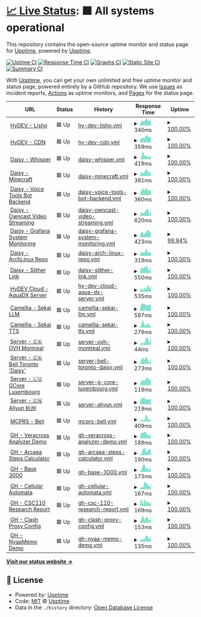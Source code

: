# [📈 Live Status](https://uptime.hydev.org): <!--live status--> **🟩 All systems operational**

This repository contains the open-source uptime monitor and status page for [Upptime](https://upptime.js.org), powered by [Upptime](https://github.com/upptime/upptime).

[![Uptime CI](https://github.com/hykilpikonna/Uptime/workflows/Uptime%20CI/badge.svg)](https://github.com/hykilpikonna/Uptime/actions?query=workflow%3A%22Uptime+CI%22)
[![Response Time CI](https://github.com/hykilpikonna/Uptime/workflows/Response%20Time%20CI/badge.svg)](https://github.com/hykilpikonna/Uptime/actions?query=workflow%3A%22Response+Time+CI%22)
[![Graphs CI](https://github.com/hykilpikonna/Uptime/workflows/Graphs%20CI/badge.svg)](https://github.com/hykilpikonna/Uptime/actions?query=workflow%3A%22Graphs+CI%22)
[![Static Site CI](https://github.com/hykilpikonna/Uptime/workflows/Static%20Site%20CI/badge.svg)](https://github.com/hykilpikonna/Uptime/actions?query=workflow%3A%22Static+Site+CI%22)
[![Summary CI](https://github.com/hykilpikonna/Uptime/workflows/Summary%20CI/badge.svg)](https://github.com/hykilpikonna/Uptime/actions?query=workflow%3A%22Summary+CI%22)

With [Upptime](https://upptime.js.org), you can get your own unlimited and free uptime monitor and status page, powered entirely by a GitHub repository. We use [Issues](https://github.com/upptime/upptime/issues) as incident reports, [Actions](https://github.com/hykilpikonna/Uptime/actions) as uptime monitors, and [Pages](https://uptime.hydev.org) for the status page.

<!--start: status pages-->
<!-- This summary is generated by Upptime (https://github.com/upptime/upptime) -->
<!-- Do not edit this manually, your changes will be overwritten -->
<!-- prettier-ignore -->
| URL | Status | History | Response Time | Uptime |
| --- | ------ | ------- | ------------- | ------ |
| <img alt="" src="https://icons.duckduckgo.com/ip3/sh.hydev.org.ico" height="13"> [HyDEV - Lisho](https://sh.hydev.org) | 🟩 Up | [hy-dev-lisho.yml](https://github.com/hykilpikonna/Uptime/commits/HEAD/history/hy-dev-lisho.yml) | <details><summary><img alt="Response time graph" src="./graphs/hy-dev-lisho/response-time-week.png" height="20"> 340ms</summary><br><a href="https://uptime.hydev.org/history/hy-dev-lisho"><img alt="Response time 296" src="https://img.shields.io/endpoint?url=https%3A%2F%2Fraw.githubusercontent.com%2Fhykilpikonna%2FUptime%2FHEAD%2Fapi%2Fhy-dev-lisho%2Fresponse-time.json"></a><br><a href="https://uptime.hydev.org/history/hy-dev-lisho"><img alt="24-hour response time 429" src="https://img.shields.io/endpoint?url=https%3A%2F%2Fraw.githubusercontent.com%2Fhykilpikonna%2FUptime%2FHEAD%2Fapi%2Fhy-dev-lisho%2Fresponse-time-day.json"></a><br><a href="https://uptime.hydev.org/history/hy-dev-lisho"><img alt="7-day response time 340" src="https://img.shields.io/endpoint?url=https%3A%2F%2Fraw.githubusercontent.com%2Fhykilpikonna%2FUptime%2FHEAD%2Fapi%2Fhy-dev-lisho%2Fresponse-time-week.json"></a><br><a href="https://uptime.hydev.org/history/hy-dev-lisho"><img alt="30-day response time 325" src="https://img.shields.io/endpoint?url=https%3A%2F%2Fraw.githubusercontent.com%2Fhykilpikonna%2FUptime%2FHEAD%2Fapi%2Fhy-dev-lisho%2Fresponse-time-month.json"></a><br><a href="https://uptime.hydev.org/history/hy-dev-lisho"><img alt="1-year response time 307" src="https://img.shields.io/endpoint?url=https%3A%2F%2Fraw.githubusercontent.com%2Fhykilpikonna%2FUptime%2FHEAD%2Fapi%2Fhy-dev-lisho%2Fresponse-time-year.json"></a></details> | <details><summary><a href="https://uptime.hydev.org/history/hy-dev-lisho">100.00%</a></summary><a href="https://uptime.hydev.org/history/hy-dev-lisho"><img alt="All-time uptime 99.74%" src="https://img.shields.io/endpoint?url=https%3A%2F%2Fraw.githubusercontent.com%2Fhykilpikonna%2FUptime%2FHEAD%2Fapi%2Fhy-dev-lisho%2Fuptime.json"></a><br><a href="https://uptime.hydev.org/history/hy-dev-lisho"><img alt="24-hour uptime 100.00%" src="https://img.shields.io/endpoint?url=https%3A%2F%2Fraw.githubusercontent.com%2Fhykilpikonna%2FUptime%2FHEAD%2Fapi%2Fhy-dev-lisho%2Fuptime-day.json"></a><br><a href="https://uptime.hydev.org/history/hy-dev-lisho"><img alt="7-day uptime 100.00%" src="https://img.shields.io/endpoint?url=https%3A%2F%2Fraw.githubusercontent.com%2Fhykilpikonna%2FUptime%2FHEAD%2Fapi%2Fhy-dev-lisho%2Fuptime-week.json"></a><br><a href="https://uptime.hydev.org/history/hy-dev-lisho"><img alt="30-day uptime 100.00%" src="https://img.shields.io/endpoint?url=https%3A%2F%2Fraw.githubusercontent.com%2Fhykilpikonna%2FUptime%2FHEAD%2Fapi%2Fhy-dev-lisho%2Fuptime-month.json"></a><br><a href="https://uptime.hydev.org/history/hy-dev-lisho"><img alt="1-year uptime 99.64%" src="https://img.shields.io/endpoint?url=https%3A%2F%2Fraw.githubusercontent.com%2Fhykilpikonna%2FUptime%2FHEAD%2Fapi%2Fhy-dev-lisho%2Fuptime-year.json"></a></details>
| <img alt="" src="https://icons.duckduckgo.com/ip3/cdn.hydev.org.ico" height="13"> [HyDEV - CDN](https://cdn.hydev.org/backup/) | 🟩 Up | [hy-dev-cdn.yml](https://github.com/hykilpikonna/Uptime/commits/HEAD/history/hy-dev-cdn.yml) | <details><summary><img alt="Response time graph" src="./graphs/hy-dev-cdn/response-time-week.png" height="20"> 359ms</summary><br><a href="https://uptime.hydev.org/history/hy-dev-cdn"><img alt="Response time 270" src="https://img.shields.io/endpoint?url=https%3A%2F%2Fraw.githubusercontent.com%2Fhykilpikonna%2FUptime%2FHEAD%2Fapi%2Fhy-dev-cdn%2Fresponse-time.json"></a><br><a href="https://uptime.hydev.org/history/hy-dev-cdn"><img alt="24-hour response time 444" src="https://img.shields.io/endpoint?url=https%3A%2F%2Fraw.githubusercontent.com%2Fhykilpikonna%2FUptime%2FHEAD%2Fapi%2Fhy-dev-cdn%2Fresponse-time-day.json"></a><br><a href="https://uptime.hydev.org/history/hy-dev-cdn"><img alt="7-day response time 359" src="https://img.shields.io/endpoint?url=https%3A%2F%2Fraw.githubusercontent.com%2Fhykilpikonna%2FUptime%2FHEAD%2Fapi%2Fhy-dev-cdn%2Fresponse-time-week.json"></a><br><a href="https://uptime.hydev.org/history/hy-dev-cdn"><img alt="30-day response time 327" src="https://img.shields.io/endpoint?url=https%3A%2F%2Fraw.githubusercontent.com%2Fhykilpikonna%2FUptime%2FHEAD%2Fapi%2Fhy-dev-cdn%2Fresponse-time-month.json"></a><br><a href="https://uptime.hydev.org/history/hy-dev-cdn"><img alt="1-year response time 277" src="https://img.shields.io/endpoint?url=https%3A%2F%2Fraw.githubusercontent.com%2Fhykilpikonna%2FUptime%2FHEAD%2Fapi%2Fhy-dev-cdn%2Fresponse-time-year.json"></a></details> | <details><summary><a href="https://uptime.hydev.org/history/hy-dev-cdn">100.00%</a></summary><a href="https://uptime.hydev.org/history/hy-dev-cdn"><img alt="All-time uptime 99.77%" src="https://img.shields.io/endpoint?url=https%3A%2F%2Fraw.githubusercontent.com%2Fhykilpikonna%2FUptime%2FHEAD%2Fapi%2Fhy-dev-cdn%2Fuptime.json"></a><br><a href="https://uptime.hydev.org/history/hy-dev-cdn"><img alt="24-hour uptime 100.00%" src="https://img.shields.io/endpoint?url=https%3A%2F%2Fraw.githubusercontent.com%2Fhykilpikonna%2FUptime%2FHEAD%2Fapi%2Fhy-dev-cdn%2Fuptime-day.json"></a><br><a href="https://uptime.hydev.org/history/hy-dev-cdn"><img alt="7-day uptime 100.00%" src="https://img.shields.io/endpoint?url=https%3A%2F%2Fraw.githubusercontent.com%2Fhykilpikonna%2FUptime%2FHEAD%2Fapi%2Fhy-dev-cdn%2Fuptime-week.json"></a><br><a href="https://uptime.hydev.org/history/hy-dev-cdn"><img alt="30-day uptime 100.00%" src="https://img.shields.io/endpoint?url=https%3A%2F%2Fraw.githubusercontent.com%2Fhykilpikonna%2FUptime%2FHEAD%2Fapi%2Fhy-dev-cdn%2Fuptime-month.json"></a><br><a href="https://uptime.hydev.org/history/hy-dev-cdn"><img alt="1-year uptime 99.71%" src="https://img.shields.io/endpoint?url=https%3A%2F%2Fraw.githubusercontent.com%2Fhykilpikonna%2FUptime%2FHEAD%2Fapi%2Fhy-dev-cdn%2Fuptime-year.json"></a></details>
| <img alt="" src="https://icons.duckduckgo.com/ip3/whisper0.hydev.org.ico" height="13"> [Daisy - Whisper](https://whisper0.hydev.org/health) | 🟩 Up | [daisy-whisper.yml](https://github.com/hykilpikonna/Uptime/commits/HEAD/history/daisy-whisper.yml) | <details><summary><img alt="Response time graph" src="./graphs/daisy-whisper/response-time-week.png" height="20"> 419ms</summary><br><a href="https://uptime.hydev.org/history/daisy-whisper"><img alt="Response time 296" src="https://img.shields.io/endpoint?url=https%3A%2F%2Fraw.githubusercontent.com%2Fhykilpikonna%2FUptime%2FHEAD%2Fapi%2Fdaisy-whisper%2Fresponse-time.json"></a><br><a href="https://uptime.hydev.org/history/daisy-whisper"><img alt="24-hour response time 417" src="https://img.shields.io/endpoint?url=https%3A%2F%2Fraw.githubusercontent.com%2Fhykilpikonna%2FUptime%2FHEAD%2Fapi%2Fdaisy-whisper%2Fresponse-time-day.json"></a><br><a href="https://uptime.hydev.org/history/daisy-whisper"><img alt="7-day response time 419" src="https://img.shields.io/endpoint?url=https%3A%2F%2Fraw.githubusercontent.com%2Fhykilpikonna%2FUptime%2FHEAD%2Fapi%2Fdaisy-whisper%2Fresponse-time-week.json"></a><br><a href="https://uptime.hydev.org/history/daisy-whisper"><img alt="30-day response time 345" src="https://img.shields.io/endpoint?url=https%3A%2F%2Fraw.githubusercontent.com%2Fhykilpikonna%2FUptime%2FHEAD%2Fapi%2Fdaisy-whisper%2Fresponse-time-month.json"></a><br><a href="https://uptime.hydev.org/history/daisy-whisper"><img alt="1-year response time 296" src="https://img.shields.io/endpoint?url=https%3A%2F%2Fraw.githubusercontent.com%2Fhykilpikonna%2FUptime%2FHEAD%2Fapi%2Fdaisy-whisper%2Fresponse-time-year.json"></a></details> | <details><summary><a href="https://uptime.hydev.org/history/daisy-whisper">100.00%</a></summary><a href="https://uptime.hydev.org/history/daisy-whisper"><img alt="All-time uptime 96.93%" src="https://img.shields.io/endpoint?url=https%3A%2F%2Fraw.githubusercontent.com%2Fhykilpikonna%2FUptime%2FHEAD%2Fapi%2Fdaisy-whisper%2Fuptime.json"></a><br><a href="https://uptime.hydev.org/history/daisy-whisper"><img alt="24-hour uptime 100.00%" src="https://img.shields.io/endpoint?url=https%3A%2F%2Fraw.githubusercontent.com%2Fhykilpikonna%2FUptime%2FHEAD%2Fapi%2Fdaisy-whisper%2Fuptime-day.json"></a><br><a href="https://uptime.hydev.org/history/daisy-whisper"><img alt="7-day uptime 100.00%" src="https://img.shields.io/endpoint?url=https%3A%2F%2Fraw.githubusercontent.com%2Fhykilpikonna%2FUptime%2FHEAD%2Fapi%2Fdaisy-whisper%2Fuptime-week.json"></a><br><a href="https://uptime.hydev.org/history/daisy-whisper"><img alt="30-day uptime 100.00%" src="https://img.shields.io/endpoint?url=https%3A%2F%2Fraw.githubusercontent.com%2Fhykilpikonna%2FUptime%2FHEAD%2Fapi%2Fdaisy-whisper%2Fuptime-month.json"></a><br><a href="https://uptime.hydev.org/history/daisy-whisper"><img alt="1-year uptime 96.93%" src="https://img.shields.io/endpoint?url=https%3A%2F%2Fraw.githubusercontent.com%2Fhykilpikonna%2FUptime%2FHEAD%2Fapi%2Fdaisy-whisper%2Fuptime-year.json"></a></details>
| <img alt="" src="https://icons.duckduckgo.com/ip3/mc.hydev.org.ico" height="13"> [Daisy - Minecraft](https://mc.hydev.org/dynmap) | 🟩 Up | [daisy-minecraft.yml](https://github.com/hykilpikonna/Uptime/commits/HEAD/history/daisy-minecraft.yml) | <details><summary><img alt="Response time graph" src="./graphs/daisy-minecraft/response-time-week.png" height="20"> 391ms</summary><br><a href="https://uptime.hydev.org/history/daisy-minecraft"><img alt="Response time 358" src="https://img.shields.io/endpoint?url=https%3A%2F%2Fraw.githubusercontent.com%2Fhykilpikonna%2FUptime%2FHEAD%2Fapi%2Fdaisy-minecraft%2Fresponse-time.json"></a><br><a href="https://uptime.hydev.org/history/daisy-minecraft"><img alt="24-hour response time 452" src="https://img.shields.io/endpoint?url=https%3A%2F%2Fraw.githubusercontent.com%2Fhykilpikonna%2FUptime%2FHEAD%2Fapi%2Fdaisy-minecraft%2Fresponse-time-day.json"></a><br><a href="https://uptime.hydev.org/history/daisy-minecraft"><img alt="7-day response time 391" src="https://img.shields.io/endpoint?url=https%3A%2F%2Fraw.githubusercontent.com%2Fhykilpikonna%2FUptime%2FHEAD%2Fapi%2Fdaisy-minecraft%2Fresponse-time-week.json"></a><br><a href="https://uptime.hydev.org/history/daisy-minecraft"><img alt="30-day response time 384" src="https://img.shields.io/endpoint?url=https%3A%2F%2Fraw.githubusercontent.com%2Fhykilpikonna%2FUptime%2FHEAD%2Fapi%2Fdaisy-minecraft%2Fresponse-time-month.json"></a><br><a href="https://uptime.hydev.org/history/daisy-minecraft"><img alt="1-year response time 369" src="https://img.shields.io/endpoint?url=https%3A%2F%2Fraw.githubusercontent.com%2Fhykilpikonna%2FUptime%2FHEAD%2Fapi%2Fdaisy-minecraft%2Fresponse-time-year.json"></a></details> | <details><summary><a href="https://uptime.hydev.org/history/daisy-minecraft">100.00%</a></summary><a href="https://uptime.hydev.org/history/daisy-minecraft"><img alt="All-time uptime 98.90%" src="https://img.shields.io/endpoint?url=https%3A%2F%2Fraw.githubusercontent.com%2Fhykilpikonna%2FUptime%2FHEAD%2Fapi%2Fdaisy-minecraft%2Fuptime.json"></a><br><a href="https://uptime.hydev.org/history/daisy-minecraft"><img alt="24-hour uptime 100.00%" src="https://img.shields.io/endpoint?url=https%3A%2F%2Fraw.githubusercontent.com%2Fhykilpikonna%2FUptime%2FHEAD%2Fapi%2Fdaisy-minecraft%2Fuptime-day.json"></a><br><a href="https://uptime.hydev.org/history/daisy-minecraft"><img alt="7-day uptime 100.00%" src="https://img.shields.io/endpoint?url=https%3A%2F%2Fraw.githubusercontent.com%2Fhykilpikonna%2FUptime%2FHEAD%2Fapi%2Fdaisy-minecraft%2Fuptime-week.json"></a><br><a href="https://uptime.hydev.org/history/daisy-minecraft"><img alt="30-day uptime 100.00%" src="https://img.shields.io/endpoint?url=https%3A%2F%2Fraw.githubusercontent.com%2Fhykilpikonna%2FUptime%2FHEAD%2Fapi%2Fdaisy-minecraft%2Fuptime-month.json"></a><br><a href="https://uptime.hydev.org/history/daisy-minecraft"><img alt="1-year uptime 99.83%" src="https://img.shields.io/endpoint?url=https%3A%2F%2Fraw.githubusercontent.com%2Fhykilpikonna%2FUptime%2FHEAD%2Fapi%2Fdaisy-minecraft%2Fuptime-year.json"></a></details>
| <img alt="" src="https://icons.duckduckgo.com/ip3/voice-backend.hydev.org.ico" height="13"> [Daisy - Voice Tools Bot Backend](https://voice-backend.hydev.org) | 🟩 Up | [daisy-voice-tools-bot-backend.yml](https://github.com/hykilpikonna/Uptime/commits/HEAD/history/daisy-voice-tools-bot-backend.yml) | <details><summary><img alt="Response time graph" src="./graphs/daisy-voice-tools-bot-backend/response-time-week.png" height="20"> 360ms</summary><br><a href="https://uptime.hydev.org/history/daisy-voice-tools-bot-backend"><img alt="Response time 455" src="https://img.shields.io/endpoint?url=https%3A%2F%2Fraw.githubusercontent.com%2Fhykilpikonna%2FUptime%2FHEAD%2Fapi%2Fdaisy-voice-tools-bot-backend%2Fresponse-time.json"></a><br><a href="https://uptime.hydev.org/history/daisy-voice-tools-bot-backend"><img alt="24-hour response time 385" src="https://img.shields.io/endpoint?url=https%3A%2F%2Fraw.githubusercontent.com%2Fhykilpikonna%2FUptime%2FHEAD%2Fapi%2Fdaisy-voice-tools-bot-backend%2Fresponse-time-day.json"></a><br><a href="https://uptime.hydev.org/history/daisy-voice-tools-bot-backend"><img alt="7-day response time 360" src="https://img.shields.io/endpoint?url=https%3A%2F%2Fraw.githubusercontent.com%2Fhykilpikonna%2FUptime%2FHEAD%2Fapi%2Fdaisy-voice-tools-bot-backend%2Fresponse-time-week.json"></a><br><a href="https://uptime.hydev.org/history/daisy-voice-tools-bot-backend"><img alt="30-day response time 343" src="https://img.shields.io/endpoint?url=https%3A%2F%2Fraw.githubusercontent.com%2Fhykilpikonna%2FUptime%2FHEAD%2Fapi%2Fdaisy-voice-tools-bot-backend%2Fresponse-time-month.json"></a><br><a href="https://uptime.hydev.org/history/daisy-voice-tools-bot-backend"><img alt="1-year response time 502" src="https://img.shields.io/endpoint?url=https%3A%2F%2Fraw.githubusercontent.com%2Fhykilpikonna%2FUptime%2FHEAD%2Fapi%2Fdaisy-voice-tools-bot-backend%2Fresponse-time-year.json"></a></details> | <details><summary><a href="https://uptime.hydev.org/history/daisy-voice-tools-bot-backend">100.00%</a></summary><a href="https://uptime.hydev.org/history/daisy-voice-tools-bot-backend"><img alt="All-time uptime 99.57%" src="https://img.shields.io/endpoint?url=https%3A%2F%2Fraw.githubusercontent.com%2Fhykilpikonna%2FUptime%2FHEAD%2Fapi%2Fdaisy-voice-tools-bot-backend%2Fuptime.json"></a><br><a href="https://uptime.hydev.org/history/daisy-voice-tools-bot-backend"><img alt="24-hour uptime 100.00%" src="https://img.shields.io/endpoint?url=https%3A%2F%2Fraw.githubusercontent.com%2Fhykilpikonna%2FUptime%2FHEAD%2Fapi%2Fdaisy-voice-tools-bot-backend%2Fuptime-day.json"></a><br><a href="https://uptime.hydev.org/history/daisy-voice-tools-bot-backend"><img alt="7-day uptime 100.00%" src="https://img.shields.io/endpoint?url=https%3A%2F%2Fraw.githubusercontent.com%2Fhykilpikonna%2FUptime%2FHEAD%2Fapi%2Fdaisy-voice-tools-bot-backend%2Fuptime-week.json"></a><br><a href="https://uptime.hydev.org/history/daisy-voice-tools-bot-backend"><img alt="30-day uptime 100.00%" src="https://img.shields.io/endpoint?url=https%3A%2F%2Fraw.githubusercontent.com%2Fhykilpikonna%2FUptime%2FHEAD%2Fapi%2Fdaisy-voice-tools-bot-backend%2Fuptime-month.json"></a><br><a href="https://uptime.hydev.org/history/daisy-voice-tools-bot-backend"><img alt="1-year uptime 99.84%" src="https://img.shields.io/endpoint?url=https%3A%2F%2Fraw.githubusercontent.com%2Fhykilpikonna%2FUptime%2FHEAD%2Fapi%2Fdaisy-voice-tools-bot-backend%2Fuptime-year.json"></a></details>
| <img alt="" src="https://icons.duckduckgo.com/ip3/cast.hydev.org.ico" height="13"> [Daisy - Owncast Video Streaming](https://cast.hydev.org) | 🟩 Up | [daisy-owncast-video-streaming.yml](https://github.com/hykilpikonna/Uptime/commits/HEAD/history/daisy-owncast-video-streaming.yml) | <details><summary><img alt="Response time graph" src="./graphs/daisy-owncast-video-streaming/response-time-week.png" height="20"> 620ms</summary><br><a href="https://uptime.hydev.org/history/daisy-owncast-video-streaming"><img alt="Response time 551" src="https://img.shields.io/endpoint?url=https%3A%2F%2Fraw.githubusercontent.com%2Fhykilpikonna%2FUptime%2FHEAD%2Fapi%2Fdaisy-owncast-video-streaming%2Fresponse-time.json"></a><br><a href="https://uptime.hydev.org/history/daisy-owncast-video-streaming"><img alt="24-hour response time 796" src="https://img.shields.io/endpoint?url=https%3A%2F%2Fraw.githubusercontent.com%2Fhykilpikonna%2FUptime%2FHEAD%2Fapi%2Fdaisy-owncast-video-streaming%2Fresponse-time-day.json"></a><br><a href="https://uptime.hydev.org/history/daisy-owncast-video-streaming"><img alt="7-day response time 620" src="https://img.shields.io/endpoint?url=https%3A%2F%2Fraw.githubusercontent.com%2Fhykilpikonna%2FUptime%2FHEAD%2Fapi%2Fdaisy-owncast-video-streaming%2Fresponse-time-week.json"></a><br><a href="https://uptime.hydev.org/history/daisy-owncast-video-streaming"><img alt="30-day response time 559" src="https://img.shields.io/endpoint?url=https%3A%2F%2Fraw.githubusercontent.com%2Fhykilpikonna%2FUptime%2FHEAD%2Fapi%2Fdaisy-owncast-video-streaming%2Fresponse-time-month.json"></a><br><a href="https://uptime.hydev.org/history/daisy-owncast-video-streaming"><img alt="1-year response time 569" src="https://img.shields.io/endpoint?url=https%3A%2F%2Fraw.githubusercontent.com%2Fhykilpikonna%2FUptime%2FHEAD%2Fapi%2Fdaisy-owncast-video-streaming%2Fresponse-time-year.json"></a></details> | <details><summary><a href="https://uptime.hydev.org/history/daisy-owncast-video-streaming">100.00%</a></summary><a href="https://uptime.hydev.org/history/daisy-owncast-video-streaming"><img alt="All-time uptime 99.77%" src="https://img.shields.io/endpoint?url=https%3A%2F%2Fraw.githubusercontent.com%2Fhykilpikonna%2FUptime%2FHEAD%2Fapi%2Fdaisy-owncast-video-streaming%2Fuptime.json"></a><br><a href="https://uptime.hydev.org/history/daisy-owncast-video-streaming"><img alt="24-hour uptime 100.00%" src="https://img.shields.io/endpoint?url=https%3A%2F%2Fraw.githubusercontent.com%2Fhykilpikonna%2FUptime%2FHEAD%2Fapi%2Fdaisy-owncast-video-streaming%2Fuptime-day.json"></a><br><a href="https://uptime.hydev.org/history/daisy-owncast-video-streaming"><img alt="7-day uptime 100.00%" src="https://img.shields.io/endpoint?url=https%3A%2F%2Fraw.githubusercontent.com%2Fhykilpikonna%2FUptime%2FHEAD%2Fapi%2Fdaisy-owncast-video-streaming%2Fuptime-week.json"></a><br><a href="https://uptime.hydev.org/history/daisy-owncast-video-streaming"><img alt="30-day uptime 100.00%" src="https://img.shields.io/endpoint?url=https%3A%2F%2Fraw.githubusercontent.com%2Fhykilpikonna%2FUptime%2FHEAD%2Fapi%2Fdaisy-owncast-video-streaming%2Fuptime-month.json"></a><br><a href="https://uptime.hydev.org/history/daisy-owncast-video-streaming"><img alt="1-year uptime 99.84%" src="https://img.shields.io/endpoint?url=https%3A%2F%2Fraw.githubusercontent.com%2Fhykilpikonna%2FUptime%2FHEAD%2Fapi%2Fdaisy-owncast-video-streaming%2Fuptime-year.json"></a></details>
| <img alt="" src="https://icons.duckduckgo.com/ip3/gf.hydev.org.ico" height="13"> [Daisy - Grafana System Monitoring](https://gf.hydev.org) | 🟩 Up | [daisy-grafana-system-monitoring.yml](https://github.com/hykilpikonna/Uptime/commits/HEAD/history/daisy-grafana-system-monitoring.yml) | <details><summary><img alt="Response time graph" src="./graphs/daisy-grafana-system-monitoring/response-time-week.png" height="20"> 423ms</summary><br><a href="https://uptime.hydev.org/history/daisy-grafana-system-monitoring"><img alt="Response time 400" src="https://img.shields.io/endpoint?url=https%3A%2F%2Fraw.githubusercontent.com%2Fhykilpikonna%2FUptime%2FHEAD%2Fapi%2Fdaisy-grafana-system-monitoring%2Fresponse-time.json"></a><br><a href="https://uptime.hydev.org/history/daisy-grafana-system-monitoring"><img alt="24-hour response time 445" src="https://img.shields.io/endpoint?url=https%3A%2F%2Fraw.githubusercontent.com%2Fhykilpikonna%2FUptime%2FHEAD%2Fapi%2Fdaisy-grafana-system-monitoring%2Fresponse-time-day.json"></a><br><a href="https://uptime.hydev.org/history/daisy-grafana-system-monitoring"><img alt="7-day response time 423" src="https://img.shields.io/endpoint?url=https%3A%2F%2Fraw.githubusercontent.com%2Fhykilpikonna%2FUptime%2FHEAD%2Fapi%2Fdaisy-grafana-system-monitoring%2Fresponse-time-week.json"></a><br><a href="https://uptime.hydev.org/history/daisy-grafana-system-monitoring"><img alt="30-day response time 412" src="https://img.shields.io/endpoint?url=https%3A%2F%2Fraw.githubusercontent.com%2Fhykilpikonna%2FUptime%2FHEAD%2Fapi%2Fdaisy-grafana-system-monitoring%2Fresponse-time-month.json"></a><br><a href="https://uptime.hydev.org/history/daisy-grafana-system-monitoring"><img alt="1-year response time 438" src="https://img.shields.io/endpoint?url=https%3A%2F%2Fraw.githubusercontent.com%2Fhykilpikonna%2FUptime%2FHEAD%2Fapi%2Fdaisy-grafana-system-monitoring%2Fresponse-time-year.json"></a></details> | <details><summary><a href="https://uptime.hydev.org/history/daisy-grafana-system-monitoring">99.94%</a></summary><a href="https://uptime.hydev.org/history/daisy-grafana-system-monitoring"><img alt="All-time uptime 99.79%" src="https://img.shields.io/endpoint?url=https%3A%2F%2Fraw.githubusercontent.com%2Fhykilpikonna%2FUptime%2FHEAD%2Fapi%2Fdaisy-grafana-system-monitoring%2Fuptime.json"></a><br><a href="https://uptime.hydev.org/history/daisy-grafana-system-monitoring"><img alt="24-hour uptime 99.61%" src="https://img.shields.io/endpoint?url=https%3A%2F%2Fraw.githubusercontent.com%2Fhykilpikonna%2FUptime%2FHEAD%2Fapi%2Fdaisy-grafana-system-monitoring%2Fuptime-day.json"></a><br><a href="https://uptime.hydev.org/history/daisy-grafana-system-monitoring"><img alt="7-day uptime 99.94%" src="https://img.shields.io/endpoint?url=https%3A%2F%2Fraw.githubusercontent.com%2Fhykilpikonna%2FUptime%2FHEAD%2Fapi%2Fdaisy-grafana-system-monitoring%2Fuptime-week.json"></a><br><a href="https://uptime.hydev.org/history/daisy-grafana-system-monitoring"><img alt="30-day uptime 99.99%" src="https://img.shields.io/endpoint?url=https%3A%2F%2Fraw.githubusercontent.com%2Fhykilpikonna%2FUptime%2FHEAD%2Fapi%2Fdaisy-grafana-system-monitoring%2Fuptime-month.json"></a><br><a href="https://uptime.hydev.org/history/daisy-grafana-system-monitoring"><img alt="1-year uptime 99.85%" src="https://img.shields.io/endpoint?url=https%3A%2F%2Fraw.githubusercontent.com%2Fhykilpikonna%2FUptime%2FHEAD%2Fapi%2Fdaisy-grafana-system-monitoring%2Fuptime-year.json"></a></details>
| <img alt="" src="https://icons.duckduckgo.com/ip3/arch.hydev.org.ico" height="13"> [Daisy - ArchLinux Repo](https://arch.hydev.org) | 🟩 Up | [daisy-arch-linux-repo.yml](https://github.com/hykilpikonna/Uptime/commits/HEAD/history/daisy-arch-linux-repo.yml) | <details><summary><img alt="Response time graph" src="./graphs/daisy-arch-linux-repo/response-time-week.png" height="20"> 319ms</summary><br><a href="https://uptime.hydev.org/history/daisy-arch-linux-repo"><img alt="Response time 262" src="https://img.shields.io/endpoint?url=https%3A%2F%2Fraw.githubusercontent.com%2Fhykilpikonna%2FUptime%2FHEAD%2Fapi%2Fdaisy-arch-linux-repo%2Fresponse-time.json"></a><br><a href="https://uptime.hydev.org/history/daisy-arch-linux-repo"><img alt="24-hour response time 296" src="https://img.shields.io/endpoint?url=https%3A%2F%2Fraw.githubusercontent.com%2Fhykilpikonna%2FUptime%2FHEAD%2Fapi%2Fdaisy-arch-linux-repo%2Fresponse-time-day.json"></a><br><a href="https://uptime.hydev.org/history/daisy-arch-linux-repo"><img alt="7-day response time 319" src="https://img.shields.io/endpoint?url=https%3A%2F%2Fraw.githubusercontent.com%2Fhykilpikonna%2FUptime%2FHEAD%2Fapi%2Fdaisy-arch-linux-repo%2Fresponse-time-week.json"></a><br><a href="https://uptime.hydev.org/history/daisy-arch-linux-repo"><img alt="30-day response time 282" src="https://img.shields.io/endpoint?url=https%3A%2F%2Fraw.githubusercontent.com%2Fhykilpikonna%2FUptime%2FHEAD%2Fapi%2Fdaisy-arch-linux-repo%2Fresponse-time-month.json"></a><br><a href="https://uptime.hydev.org/history/daisy-arch-linux-repo"><img alt="1-year response time 261" src="https://img.shields.io/endpoint?url=https%3A%2F%2Fraw.githubusercontent.com%2Fhykilpikonna%2FUptime%2FHEAD%2Fapi%2Fdaisy-arch-linux-repo%2Fresponse-time-year.json"></a></details> | <details><summary><a href="https://uptime.hydev.org/history/daisy-arch-linux-repo">100.00%</a></summary><a href="https://uptime.hydev.org/history/daisy-arch-linux-repo"><img alt="All-time uptime 99.39%" src="https://img.shields.io/endpoint?url=https%3A%2F%2Fraw.githubusercontent.com%2Fhykilpikonna%2FUptime%2FHEAD%2Fapi%2Fdaisy-arch-linux-repo%2Fuptime.json"></a><br><a href="https://uptime.hydev.org/history/daisy-arch-linux-repo"><img alt="24-hour uptime 100.00%" src="https://img.shields.io/endpoint?url=https%3A%2F%2Fraw.githubusercontent.com%2Fhykilpikonna%2FUptime%2FHEAD%2Fapi%2Fdaisy-arch-linux-repo%2Fuptime-day.json"></a><br><a href="https://uptime.hydev.org/history/daisy-arch-linux-repo"><img alt="7-day uptime 100.00%" src="https://img.shields.io/endpoint?url=https%3A%2F%2Fraw.githubusercontent.com%2Fhykilpikonna%2FUptime%2FHEAD%2Fapi%2Fdaisy-arch-linux-repo%2Fuptime-week.json"></a><br><a href="https://uptime.hydev.org/history/daisy-arch-linux-repo"><img alt="30-day uptime 100.00%" src="https://img.shields.io/endpoint?url=https%3A%2F%2Fraw.githubusercontent.com%2Fhykilpikonna%2FUptime%2FHEAD%2Fapi%2Fdaisy-arch-linux-repo%2Fuptime-month.json"></a><br><a href="https://uptime.hydev.org/history/daisy-arch-linux-repo"><img alt="1-year uptime 99.58%" src="https://img.shields.io/endpoint?url=https%3A%2F%2Fraw.githubusercontent.com%2Fhykilpikonna%2FUptime%2FHEAD%2Fapi%2Fdaisy-arch-linux-repo%2Fuptime-year.json"></a></details>
| <img alt="" src="https://icons.duckduckgo.com/ip3/slither0.hydev.org.ico" height="13"> [Daisy - Slither Link](https://slither0.hydev.org) | 🟩 Up | [daisy-slither-link.yml](https://github.com/hykilpikonna/Uptime/commits/HEAD/history/daisy-slither-link.yml) | <details><summary><img alt="Response time graph" src="./graphs/daisy-slither-link/response-time-week.png" height="20"> 550ms</summary><br><a href="https://uptime.hydev.org/history/daisy-slither-link"><img alt="Response time 460" src="https://img.shields.io/endpoint?url=https%3A%2F%2Fraw.githubusercontent.com%2Fhykilpikonna%2FUptime%2FHEAD%2Fapi%2Fdaisy-slither-link%2Fresponse-time.json"></a><br><a href="https://uptime.hydev.org/history/daisy-slither-link"><img alt="24-hour response time 659" src="https://img.shields.io/endpoint?url=https%3A%2F%2Fraw.githubusercontent.com%2Fhykilpikonna%2FUptime%2FHEAD%2Fapi%2Fdaisy-slither-link%2Fresponse-time-day.json"></a><br><a href="https://uptime.hydev.org/history/daisy-slither-link"><img alt="7-day response time 550" src="https://img.shields.io/endpoint?url=https%3A%2F%2Fraw.githubusercontent.com%2Fhykilpikonna%2FUptime%2FHEAD%2Fapi%2Fdaisy-slither-link%2Fresponse-time-week.json"></a><br><a href="https://uptime.hydev.org/history/daisy-slither-link"><img alt="30-day response time 498" src="https://img.shields.io/endpoint?url=https%3A%2F%2Fraw.githubusercontent.com%2Fhykilpikonna%2FUptime%2FHEAD%2Fapi%2Fdaisy-slither-link%2Fresponse-time-month.json"></a><br><a href="https://uptime.hydev.org/history/daisy-slither-link"><img alt="1-year response time 460" src="https://img.shields.io/endpoint?url=https%3A%2F%2Fraw.githubusercontent.com%2Fhykilpikonna%2FUptime%2FHEAD%2Fapi%2Fdaisy-slither-link%2Fresponse-time-year.json"></a></details> | <details><summary><a href="https://uptime.hydev.org/history/daisy-slither-link">100.00%</a></summary><a href="https://uptime.hydev.org/history/daisy-slither-link"><img alt="All-time uptime 100.00%" src="https://img.shields.io/endpoint?url=https%3A%2F%2Fraw.githubusercontent.com%2Fhykilpikonna%2FUptime%2FHEAD%2Fapi%2Fdaisy-slither-link%2Fuptime.json"></a><br><a href="https://uptime.hydev.org/history/daisy-slither-link"><img alt="24-hour uptime 100.00%" src="https://img.shields.io/endpoint?url=https%3A%2F%2Fraw.githubusercontent.com%2Fhykilpikonna%2FUptime%2FHEAD%2Fapi%2Fdaisy-slither-link%2Fuptime-day.json"></a><br><a href="https://uptime.hydev.org/history/daisy-slither-link"><img alt="7-day uptime 100.00%" src="https://img.shields.io/endpoint?url=https%3A%2F%2Fraw.githubusercontent.com%2Fhykilpikonna%2FUptime%2FHEAD%2Fapi%2Fdaisy-slither-link%2Fuptime-week.json"></a><br><a href="https://uptime.hydev.org/history/daisy-slither-link"><img alt="30-day uptime 100.00%" src="https://img.shields.io/endpoint?url=https%3A%2F%2Fraw.githubusercontent.com%2Fhykilpikonna%2FUptime%2FHEAD%2Fapi%2Fdaisy-slither-link%2Fuptime-month.json"></a><br><a href="https://uptime.hydev.org/history/daisy-slither-link"><img alt="1-year uptime 100.00%" src="https://img.shields.io/endpoint?url=https%3A%2F%2Fraw.githubusercontent.com%2Fhykilpikonna%2FUptime%2FHEAD%2Fapi%2Fdaisy-slither-link%2Fuptime-year.json"></a></details>
| <img alt="" src="https://icons.duckduckgo.com/ip3/aquadx.hydev.org.ico" height="13"> [HyDEV Cloud - AquaDX Server](http://aquadx.hydev.org) | 🟩 Up | [hy-dev-cloud-aqua-dx-server.yml](https://github.com/hykilpikonna/Uptime/commits/HEAD/history/hy-dev-cloud-aqua-dx-server.yml) | <details><summary><img alt="Response time graph" src="./graphs/hy-dev-cloud-aqua-dx-server/response-time-week.png" height="20"> 535ms</summary><br><a href="https://uptime.hydev.org/history/hy-dev-cloud-aqua-dx-server"><img alt="Response time 382" src="https://img.shields.io/endpoint?url=https%3A%2F%2Fraw.githubusercontent.com%2Fhykilpikonna%2FUptime%2FHEAD%2Fapi%2Fhy-dev-cloud-aqua-dx-server%2Fresponse-time.json"></a><br><a href="https://uptime.hydev.org/history/hy-dev-cloud-aqua-dx-server"><img alt="24-hour response time 795" src="https://img.shields.io/endpoint?url=https%3A%2F%2Fraw.githubusercontent.com%2Fhykilpikonna%2FUptime%2FHEAD%2Fapi%2Fhy-dev-cloud-aqua-dx-server%2Fresponse-time-day.json"></a><br><a href="https://uptime.hydev.org/history/hy-dev-cloud-aqua-dx-server"><img alt="7-day response time 535" src="https://img.shields.io/endpoint?url=https%3A%2F%2Fraw.githubusercontent.com%2Fhykilpikonna%2FUptime%2FHEAD%2Fapi%2Fhy-dev-cloud-aqua-dx-server%2Fresponse-time-week.json"></a><br><a href="https://uptime.hydev.org/history/hy-dev-cloud-aqua-dx-server"><img alt="30-day response time 553" src="https://img.shields.io/endpoint?url=https%3A%2F%2Fraw.githubusercontent.com%2Fhykilpikonna%2FUptime%2FHEAD%2Fapi%2Fhy-dev-cloud-aqua-dx-server%2Fresponse-time-month.json"></a><br><a href="https://uptime.hydev.org/history/hy-dev-cloud-aqua-dx-server"><img alt="1-year response time 412" src="https://img.shields.io/endpoint?url=https%3A%2F%2Fraw.githubusercontent.com%2Fhykilpikonna%2FUptime%2FHEAD%2Fapi%2Fhy-dev-cloud-aqua-dx-server%2Fresponse-time-year.json"></a></details> | <details><summary><a href="https://uptime.hydev.org/history/hy-dev-cloud-aqua-dx-server">100.00%</a></summary><a href="https://uptime.hydev.org/history/hy-dev-cloud-aqua-dx-server"><img alt="All-time uptime 99.68%" src="https://img.shields.io/endpoint?url=https%3A%2F%2Fraw.githubusercontent.com%2Fhykilpikonna%2FUptime%2FHEAD%2Fapi%2Fhy-dev-cloud-aqua-dx-server%2Fuptime.json"></a><br><a href="https://uptime.hydev.org/history/hy-dev-cloud-aqua-dx-server"><img alt="24-hour uptime 100.00%" src="https://img.shields.io/endpoint?url=https%3A%2F%2Fraw.githubusercontent.com%2Fhykilpikonna%2FUptime%2FHEAD%2Fapi%2Fhy-dev-cloud-aqua-dx-server%2Fuptime-day.json"></a><br><a href="https://uptime.hydev.org/history/hy-dev-cloud-aqua-dx-server"><img alt="7-day uptime 100.00%" src="https://img.shields.io/endpoint?url=https%3A%2F%2Fraw.githubusercontent.com%2Fhykilpikonna%2FUptime%2FHEAD%2Fapi%2Fhy-dev-cloud-aqua-dx-server%2Fuptime-week.json"></a><br><a href="https://uptime.hydev.org/history/hy-dev-cloud-aqua-dx-server"><img alt="30-day uptime 100.00%" src="https://img.shields.io/endpoint?url=https%3A%2F%2Fraw.githubusercontent.com%2Fhykilpikonna%2FUptime%2FHEAD%2Fapi%2Fhy-dev-cloud-aqua-dx-server%2Fuptime-month.json"></a><br><a href="https://uptime.hydev.org/history/hy-dev-cloud-aqua-dx-server"><img alt="1-year uptime 99.65%" src="https://img.shields.io/endpoint?url=https%3A%2F%2Fraw.githubusercontent.com%2Fhykilpikonna%2FUptime%2FHEAD%2Fapi%2Fhy-dev-cloud-aqua-dx-server%2Fuptime-year.json"></a></details>
| <img alt="" src="https://icons.duckduckgo.com/ip3/sekai.aquadx.net.ico" height="13"> [Camellia - Sekai LLM](https://sekai.aquadx.net/llm/health) | 🟩 Up | [camellia-sekai-llm.yml](https://github.com/hykilpikonna/Uptime/commits/HEAD/history/camellia-sekai-llm.yml) | <details><summary><img alt="Response time graph" src="./graphs/camellia-sekai-llm/response-time-week.png" height="20"> 597ms</summary><br><a href="https://uptime.hydev.org/history/camellia-sekai-llm"><img alt="Response time 967" src="https://img.shields.io/endpoint?url=https%3A%2F%2Fraw.githubusercontent.com%2Fhykilpikonna%2FUptime%2FHEAD%2Fapi%2Fcamellia-sekai-llm%2Fresponse-time.json"></a><br><a href="https://uptime.hydev.org/history/camellia-sekai-llm"><img alt="24-hour response time 608" src="https://img.shields.io/endpoint?url=https%3A%2F%2Fraw.githubusercontent.com%2Fhykilpikonna%2FUptime%2FHEAD%2Fapi%2Fcamellia-sekai-llm%2Fresponse-time-day.json"></a><br><a href="https://uptime.hydev.org/history/camellia-sekai-llm"><img alt="7-day response time 597" src="https://img.shields.io/endpoint?url=https%3A%2F%2Fraw.githubusercontent.com%2Fhykilpikonna%2FUptime%2FHEAD%2Fapi%2Fcamellia-sekai-llm%2Fresponse-time-week.json"></a><br><a href="https://uptime.hydev.org/history/camellia-sekai-llm"><img alt="30-day response time 1431" src="https://img.shields.io/endpoint?url=https%3A%2F%2Fraw.githubusercontent.com%2Fhykilpikonna%2FUptime%2FHEAD%2Fapi%2Fcamellia-sekai-llm%2Fresponse-time-month.json"></a><br><a href="https://uptime.hydev.org/history/camellia-sekai-llm"><img alt="1-year response time 967" src="https://img.shields.io/endpoint?url=https%3A%2F%2Fraw.githubusercontent.com%2Fhykilpikonna%2FUptime%2FHEAD%2Fapi%2Fcamellia-sekai-llm%2Fresponse-time-year.json"></a></details> | <details><summary><a href="https://uptime.hydev.org/history/camellia-sekai-llm">100.00%</a></summary><a href="https://uptime.hydev.org/history/camellia-sekai-llm"><img alt="All-time uptime 57.50%" src="https://img.shields.io/endpoint?url=https%3A%2F%2Fraw.githubusercontent.com%2Fhykilpikonna%2FUptime%2FHEAD%2Fapi%2Fcamellia-sekai-llm%2Fuptime.json"></a><br><a href="https://uptime.hydev.org/history/camellia-sekai-llm"><img alt="24-hour uptime 100.00%" src="https://img.shields.io/endpoint?url=https%3A%2F%2Fraw.githubusercontent.com%2Fhykilpikonna%2FUptime%2FHEAD%2Fapi%2Fcamellia-sekai-llm%2Fuptime-day.json"></a><br><a href="https://uptime.hydev.org/history/camellia-sekai-llm"><img alt="7-day uptime 100.00%" src="https://img.shields.io/endpoint?url=https%3A%2F%2Fraw.githubusercontent.com%2Fhykilpikonna%2FUptime%2FHEAD%2Fapi%2Fcamellia-sekai-llm%2Fuptime-week.json"></a><br><a href="https://uptime.hydev.org/history/camellia-sekai-llm"><img alt="30-day uptime 99.92%" src="https://img.shields.io/endpoint?url=https%3A%2F%2Fraw.githubusercontent.com%2Fhykilpikonna%2FUptime%2FHEAD%2Fapi%2Fcamellia-sekai-llm%2Fuptime-month.json"></a><br><a href="https://uptime.hydev.org/history/camellia-sekai-llm"><img alt="1-year uptime 57.50%" src="https://img.shields.io/endpoint?url=https%3A%2F%2Fraw.githubusercontent.com%2Fhykilpikonna%2FUptime%2FHEAD%2Fapi%2Fcamellia-sekai-llm%2Fuptime-year.json"></a></details>
| <img alt="" src="https://icons.duckduckgo.com/ip3/sekai.aquadx.net.ico" height="13"> [Camellia - Sekai TTS](https://sekai.aquadx.net/tts/options) | 🟩 Up | [camellia-sekai-tts.yml](https://github.com/hykilpikonna/Uptime/commits/HEAD/history/camellia-sekai-tts.yml) | <details><summary><img alt="Response time graph" src="./graphs/camellia-sekai-tts/response-time-week.png" height="20"> 279ms</summary><br><a href="https://uptime.hydev.org/history/camellia-sekai-tts"><img alt="Response time 232" src="https://img.shields.io/endpoint?url=https%3A%2F%2Fraw.githubusercontent.com%2Fhykilpikonna%2FUptime%2FHEAD%2Fapi%2Fcamellia-sekai-tts%2Fresponse-time.json"></a><br><a href="https://uptime.hydev.org/history/camellia-sekai-tts"><img alt="24-hour response time 179" src="https://img.shields.io/endpoint?url=https%3A%2F%2Fraw.githubusercontent.com%2Fhykilpikonna%2FUptime%2FHEAD%2Fapi%2Fcamellia-sekai-tts%2Fresponse-time-day.json"></a><br><a href="https://uptime.hydev.org/history/camellia-sekai-tts"><img alt="7-day response time 279" src="https://img.shields.io/endpoint?url=https%3A%2F%2Fraw.githubusercontent.com%2Fhykilpikonna%2FUptime%2FHEAD%2Fapi%2Fcamellia-sekai-tts%2Fresponse-time-week.json"></a><br><a href="https://uptime.hydev.org/history/camellia-sekai-tts"><img alt="30-day response time 227" src="https://img.shields.io/endpoint?url=https%3A%2F%2Fraw.githubusercontent.com%2Fhykilpikonna%2FUptime%2FHEAD%2Fapi%2Fcamellia-sekai-tts%2Fresponse-time-month.json"></a><br><a href="https://uptime.hydev.org/history/camellia-sekai-tts"><img alt="1-year response time 232" src="https://img.shields.io/endpoint?url=https%3A%2F%2Fraw.githubusercontent.com%2Fhykilpikonna%2FUptime%2FHEAD%2Fapi%2Fcamellia-sekai-tts%2Fresponse-time-year.json"></a></details> | <details><summary><a href="https://uptime.hydev.org/history/camellia-sekai-tts">100.00%</a></summary><a href="https://uptime.hydev.org/history/camellia-sekai-tts"><img alt="All-time uptime 97.57%" src="https://img.shields.io/endpoint?url=https%3A%2F%2Fraw.githubusercontent.com%2Fhykilpikonna%2FUptime%2FHEAD%2Fapi%2Fcamellia-sekai-tts%2Fuptime.json"></a><br><a href="https://uptime.hydev.org/history/camellia-sekai-tts"><img alt="24-hour uptime 100.00%" src="https://img.shields.io/endpoint?url=https%3A%2F%2Fraw.githubusercontent.com%2Fhykilpikonna%2FUptime%2FHEAD%2Fapi%2Fcamellia-sekai-tts%2Fuptime-day.json"></a><br><a href="https://uptime.hydev.org/history/camellia-sekai-tts"><img alt="7-day uptime 100.00%" src="https://img.shields.io/endpoint?url=https%3A%2F%2Fraw.githubusercontent.com%2Fhykilpikonna%2FUptime%2FHEAD%2Fapi%2Fcamellia-sekai-tts%2Fuptime-week.json"></a><br><a href="https://uptime.hydev.org/history/camellia-sekai-tts"><img alt="30-day uptime 99.92%" src="https://img.shields.io/endpoint?url=https%3A%2F%2Fraw.githubusercontent.com%2Fhykilpikonna%2FUptime%2FHEAD%2Fapi%2Fcamellia-sekai-tts%2Fuptime-month.json"></a><br><a href="https://uptime.hydev.org/history/camellia-sekai-tts"><img alt="1-year uptime 97.57%" src="https://img.shields.io/endpoint?url=https%3A%2F%2Fraw.githubusercontent.com%2Fhykilpikonna%2FUptime%2FHEAD%2Fapi%2Fcamellia-sekai-tts%2Fuptime-year.json"></a></details>
| <img alt="" src="https://icons.duckduckgo.com/ip3/null.ico" height="13"> [Server - 🇨🇦 OVH Montreal](ovh.hydev.org) | 🟩 Up | [server-ovh-montreal.yml](https://github.com/hykilpikonna/Uptime/commits/HEAD/history/server-ovh-montreal.yml) | <details><summary><img alt="Response time graph" src="./graphs/server-ovh-montreal/response-time-week.png" height="20"> 44ms</summary><br><a href="https://uptime.hydev.org/history/server-ovh-montreal"><img alt="Response time 40" src="https://img.shields.io/endpoint?url=https%3A%2F%2Fraw.githubusercontent.com%2Fhykilpikonna%2FUptime%2FHEAD%2Fapi%2Fserver-ovh-montreal%2Fresponse-time.json"></a><br><a href="https://uptime.hydev.org/history/server-ovh-montreal"><img alt="24-hour response time 78" src="https://img.shields.io/endpoint?url=https%3A%2F%2Fraw.githubusercontent.com%2Fhykilpikonna%2FUptime%2FHEAD%2Fapi%2Fserver-ovh-montreal%2Fresponse-time-day.json"></a><br><a href="https://uptime.hydev.org/history/server-ovh-montreal"><img alt="7-day response time 44" src="https://img.shields.io/endpoint?url=https%3A%2F%2Fraw.githubusercontent.com%2Fhykilpikonna%2FUptime%2FHEAD%2Fapi%2Fserver-ovh-montreal%2Fresponse-time-week.json"></a><br><a href="https://uptime.hydev.org/history/server-ovh-montreal"><img alt="30-day response time 40" src="https://img.shields.io/endpoint?url=https%3A%2F%2Fraw.githubusercontent.com%2Fhykilpikonna%2FUptime%2FHEAD%2Fapi%2Fserver-ovh-montreal%2Fresponse-time-month.json"></a><br><a href="https://uptime.hydev.org/history/server-ovh-montreal"><img alt="1-year response time 38" src="https://img.shields.io/endpoint?url=https%3A%2F%2Fraw.githubusercontent.com%2Fhykilpikonna%2FUptime%2FHEAD%2Fapi%2Fserver-ovh-montreal%2Fresponse-time-year.json"></a></details> | <details><summary><a href="https://uptime.hydev.org/history/server-ovh-montreal">100.00%</a></summary><a href="https://uptime.hydev.org/history/server-ovh-montreal"><img alt="All-time uptime 100.00%" src="https://img.shields.io/endpoint?url=https%3A%2F%2Fraw.githubusercontent.com%2Fhykilpikonna%2FUptime%2FHEAD%2Fapi%2Fserver-ovh-montreal%2Fuptime.json"></a><br><a href="https://uptime.hydev.org/history/server-ovh-montreal"><img alt="24-hour uptime 100.00%" src="https://img.shields.io/endpoint?url=https%3A%2F%2Fraw.githubusercontent.com%2Fhykilpikonna%2FUptime%2FHEAD%2Fapi%2Fserver-ovh-montreal%2Fuptime-day.json"></a><br><a href="https://uptime.hydev.org/history/server-ovh-montreal"><img alt="7-day uptime 100.00%" src="https://img.shields.io/endpoint?url=https%3A%2F%2Fraw.githubusercontent.com%2Fhykilpikonna%2FUptime%2FHEAD%2Fapi%2Fserver-ovh-montreal%2Fuptime-week.json"></a><br><a href="https://uptime.hydev.org/history/server-ovh-montreal"><img alt="30-day uptime 100.00%" src="https://img.shields.io/endpoint?url=https%3A%2F%2Fraw.githubusercontent.com%2Fhykilpikonna%2FUptime%2FHEAD%2Fapi%2Fserver-ovh-montreal%2Fuptime-month.json"></a><br><a href="https://uptime.hydev.org/history/server-ovh-montreal"><img alt="1-year uptime 100.00%" src="https://img.shields.io/endpoint?url=https%3A%2F%2Fraw.githubusercontent.com%2Fhykilpikonna%2FUptime%2FHEAD%2Fapi%2Fserver-ovh-montreal%2Fuptime-year.json"></a></details>
| <img alt="" src="https://icons.duckduckgo.com/ip3/daisy-ddns.hydev.org.ico" height="13"> [Server - 🇨🇦 Bell Toronto 'Daisy'](https://daisy-ddns.hydev.org/health/) | 🟩 Up | [server-bell-toronto-daisy.yml](https://github.com/hykilpikonna/Uptime/commits/HEAD/history/server-bell-toronto-daisy.yml) | <details><summary><img alt="Response time graph" src="./graphs/server-bell-toronto-daisy/response-time-week.png" height="20"> 273ms</summary><br><a href="https://uptime.hydev.org/history/server-bell-toronto-daisy"><img alt="Response time 173" src="https://img.shields.io/endpoint?url=https%3A%2F%2Fraw.githubusercontent.com%2Fhykilpikonna%2FUptime%2FHEAD%2Fapi%2Fserver-bell-toronto-daisy%2Fresponse-time.json"></a><br><a href="https://uptime.hydev.org/history/server-bell-toronto-daisy"><img alt="24-hour response time 311" src="https://img.shields.io/endpoint?url=https%3A%2F%2Fraw.githubusercontent.com%2Fhykilpikonna%2FUptime%2FHEAD%2Fapi%2Fserver-bell-toronto-daisy%2Fresponse-time-day.json"></a><br><a href="https://uptime.hydev.org/history/server-bell-toronto-daisy"><img alt="7-day response time 273" src="https://img.shields.io/endpoint?url=https%3A%2F%2Fraw.githubusercontent.com%2Fhykilpikonna%2FUptime%2FHEAD%2Fapi%2Fserver-bell-toronto-daisy%2Fresponse-time-week.json"></a><br><a href="https://uptime.hydev.org/history/server-bell-toronto-daisy"><img alt="30-day response time 258" src="https://img.shields.io/endpoint?url=https%3A%2F%2Fraw.githubusercontent.com%2Fhykilpikonna%2FUptime%2FHEAD%2Fapi%2Fserver-bell-toronto-daisy%2Fresponse-time-month.json"></a><br><a href="https://uptime.hydev.org/history/server-bell-toronto-daisy"><img alt="1-year response time 170" src="https://img.shields.io/endpoint?url=https%3A%2F%2Fraw.githubusercontent.com%2Fhykilpikonna%2FUptime%2FHEAD%2Fapi%2Fserver-bell-toronto-daisy%2Fresponse-time-year.json"></a></details> | <details><summary><a href="https://uptime.hydev.org/history/server-bell-toronto-daisy">100.00%</a></summary><a href="https://uptime.hydev.org/history/server-bell-toronto-daisy"><img alt="All-time uptime 97.28%" src="https://img.shields.io/endpoint?url=https%3A%2F%2Fraw.githubusercontent.com%2Fhykilpikonna%2FUptime%2FHEAD%2Fapi%2Fserver-bell-toronto-daisy%2Fuptime.json"></a><br><a href="https://uptime.hydev.org/history/server-bell-toronto-daisy"><img alt="24-hour uptime 100.00%" src="https://img.shields.io/endpoint?url=https%3A%2F%2Fraw.githubusercontent.com%2Fhykilpikonna%2FUptime%2FHEAD%2Fapi%2Fserver-bell-toronto-daisy%2Fuptime-day.json"></a><br><a href="https://uptime.hydev.org/history/server-bell-toronto-daisy"><img alt="7-day uptime 100.00%" src="https://img.shields.io/endpoint?url=https%3A%2F%2Fraw.githubusercontent.com%2Fhykilpikonna%2FUptime%2FHEAD%2Fapi%2Fserver-bell-toronto-daisy%2Fuptime-week.json"></a><br><a href="https://uptime.hydev.org/history/server-bell-toronto-daisy"><img alt="30-day uptime 100.00%" src="https://img.shields.io/endpoint?url=https%3A%2F%2Fraw.githubusercontent.com%2Fhykilpikonna%2FUptime%2FHEAD%2Fapi%2Fserver-bell-toronto-daisy%2Fuptime-month.json"></a><br><a href="https://uptime.hydev.org/history/server-bell-toronto-daisy"><img alt="1-year uptime 99.86%" src="https://img.shields.io/endpoint?url=https%3A%2F%2Fraw.githubusercontent.com%2Fhykilpikonna%2FUptime%2FHEAD%2Fapi%2Fserver-bell-toronto-daisy%2Fuptime-year.json"></a></details>
| <img alt="" src="https://icons.duckduckgo.com/ip3/null.ico" height="13"> [Server - 🇱🇺 GCore Luxembourg](lux.hydev.org) | 🟩 Up | [server-g-core-luxembourg.yml](https://github.com/hykilpikonna/Uptime/commits/HEAD/history/server-g-core-luxembourg.yml) | <details><summary><img alt="Response time graph" src="./graphs/server-g-core-luxembourg/response-time-week.png" height="20"> 119ms</summary><br><a href="https://uptime.hydev.org/history/server-g-core-luxembourg"><img alt="Response time 115" src="https://img.shields.io/endpoint?url=https%3A%2F%2Fraw.githubusercontent.com%2Fhykilpikonna%2FUptime%2FHEAD%2Fapi%2Fserver-g-core-luxembourg%2Fresponse-time.json"></a><br><a href="https://uptime.hydev.org/history/server-g-core-luxembourg"><img alt="24-hour response time 136" src="https://img.shields.io/endpoint?url=https%3A%2F%2Fraw.githubusercontent.com%2Fhykilpikonna%2FUptime%2FHEAD%2Fapi%2Fserver-g-core-luxembourg%2Fresponse-time-day.json"></a><br><a href="https://uptime.hydev.org/history/server-g-core-luxembourg"><img alt="7-day response time 119" src="https://img.shields.io/endpoint?url=https%3A%2F%2Fraw.githubusercontent.com%2Fhykilpikonna%2FUptime%2FHEAD%2Fapi%2Fserver-g-core-luxembourg%2Fresponse-time-week.json"></a><br><a href="https://uptime.hydev.org/history/server-g-core-luxembourg"><img alt="30-day response time 118" src="https://img.shields.io/endpoint?url=https%3A%2F%2Fraw.githubusercontent.com%2Fhykilpikonna%2FUptime%2FHEAD%2Fapi%2Fserver-g-core-luxembourg%2Fresponse-time-month.json"></a><br><a href="https://uptime.hydev.org/history/server-g-core-luxembourg"><img alt="1-year response time 112" src="https://img.shields.io/endpoint?url=https%3A%2F%2Fraw.githubusercontent.com%2Fhykilpikonna%2FUptime%2FHEAD%2Fapi%2Fserver-g-core-luxembourg%2Fresponse-time-year.json"></a></details> | <details><summary><a href="https://uptime.hydev.org/history/server-g-core-luxembourg">100.00%</a></summary><a href="https://uptime.hydev.org/history/server-g-core-luxembourg"><img alt="All-time uptime 99.71%" src="https://img.shields.io/endpoint?url=https%3A%2F%2Fraw.githubusercontent.com%2Fhykilpikonna%2FUptime%2FHEAD%2Fapi%2Fserver-g-core-luxembourg%2Fuptime.json"></a><br><a href="https://uptime.hydev.org/history/server-g-core-luxembourg"><img alt="24-hour uptime 100.00%" src="https://img.shields.io/endpoint?url=https%3A%2F%2Fraw.githubusercontent.com%2Fhykilpikonna%2FUptime%2FHEAD%2Fapi%2Fserver-g-core-luxembourg%2Fuptime-day.json"></a><br><a href="https://uptime.hydev.org/history/server-g-core-luxembourg"><img alt="7-day uptime 100.00%" src="https://img.shields.io/endpoint?url=https%3A%2F%2Fraw.githubusercontent.com%2Fhykilpikonna%2FUptime%2FHEAD%2Fapi%2Fserver-g-core-luxembourg%2Fuptime-week.json"></a><br><a href="https://uptime.hydev.org/history/server-g-core-luxembourg"><img alt="30-day uptime 100.00%" src="https://img.shields.io/endpoint?url=https%3A%2F%2Fraw.githubusercontent.com%2Fhykilpikonna%2FUptime%2FHEAD%2Fapi%2Fserver-g-core-luxembourg%2Fuptime-month.json"></a><br><a href="https://uptime.hydev.org/history/server-g-core-luxembourg"><img alt="1-year uptime 99.72%" src="https://img.shields.io/endpoint?url=https%3A%2F%2Fraw.githubusercontent.com%2Fhykilpikonna%2FUptime%2FHEAD%2Fapi%2Fserver-g-core-luxembourg%2Fuptime-year.json"></a></details>
| <img alt="" src="https://icons.duckduckgo.com/ip3/null.ico" height="13"> [Server - 🇨🇳 Aliyun 杭州](cn.hydev.org) | 🟩 Up | [server-aliyun.yml](https://github.com/hykilpikonna/Uptime/commits/HEAD/history/server-aliyun.yml) | <details><summary><img alt="Response time graph" src="./graphs/server-aliyun/response-time-week.png" height="20"> 219ms</summary><br><a href="https://uptime.hydev.org/history/server-aliyun"><img alt="Response time 232" src="https://img.shields.io/endpoint?url=https%3A%2F%2Fraw.githubusercontent.com%2Fhykilpikonna%2FUptime%2FHEAD%2Fapi%2Fserver-aliyun%2Fresponse-time.json"></a><br><a href="https://uptime.hydev.org/history/server-aliyun"><img alt="24-hour response time 203" src="https://img.shields.io/endpoint?url=https%3A%2F%2Fraw.githubusercontent.com%2Fhykilpikonna%2FUptime%2FHEAD%2Fapi%2Fserver-aliyun%2Fresponse-time-day.json"></a><br><a href="https://uptime.hydev.org/history/server-aliyun"><img alt="7-day response time 219" src="https://img.shields.io/endpoint?url=https%3A%2F%2Fraw.githubusercontent.com%2Fhykilpikonna%2FUptime%2FHEAD%2Fapi%2Fserver-aliyun%2Fresponse-time-week.json"></a><br><a href="https://uptime.hydev.org/history/server-aliyun"><img alt="30-day response time 225" src="https://img.shields.io/endpoint?url=https%3A%2F%2Fraw.githubusercontent.com%2Fhykilpikonna%2FUptime%2FHEAD%2Fapi%2Fserver-aliyun%2Fresponse-time-month.json"></a><br><a href="https://uptime.hydev.org/history/server-aliyun"><img alt="1-year response time 229" src="https://img.shields.io/endpoint?url=https%3A%2F%2Fraw.githubusercontent.com%2Fhykilpikonna%2FUptime%2FHEAD%2Fapi%2Fserver-aliyun%2Fresponse-time-year.json"></a></details> | <details><summary><a href="https://uptime.hydev.org/history/server-aliyun">100.00%</a></summary><a href="https://uptime.hydev.org/history/server-aliyun"><img alt="All-time uptime 99.99%" src="https://img.shields.io/endpoint?url=https%3A%2F%2Fraw.githubusercontent.com%2Fhykilpikonna%2FUptime%2FHEAD%2Fapi%2Fserver-aliyun%2Fuptime.json"></a><br><a href="https://uptime.hydev.org/history/server-aliyun"><img alt="24-hour uptime 100.00%" src="https://img.shields.io/endpoint?url=https%3A%2F%2Fraw.githubusercontent.com%2Fhykilpikonna%2FUptime%2FHEAD%2Fapi%2Fserver-aliyun%2Fuptime-day.json"></a><br><a href="https://uptime.hydev.org/history/server-aliyun"><img alt="7-day uptime 100.00%" src="https://img.shields.io/endpoint?url=https%3A%2F%2Fraw.githubusercontent.com%2Fhykilpikonna%2FUptime%2FHEAD%2Fapi%2Fserver-aliyun%2Fuptime-week.json"></a><br><a href="https://uptime.hydev.org/history/server-aliyun"><img alt="30-day uptime 100.00%" src="https://img.shields.io/endpoint?url=https%3A%2F%2Fraw.githubusercontent.com%2Fhykilpikonna%2FUptime%2FHEAD%2Fapi%2Fserver-aliyun%2Fuptime-month.json"></a><br><a href="https://uptime.hydev.org/history/server-aliyun"><img alt="1-year uptime 100.00%" src="https://img.shields.io/endpoint?url=https%3A%2F%2Fraw.githubusercontent.com%2Fhykilpikonna%2FUptime%2FHEAD%2Fapi%2Fserver-aliyun%2Fuptime-year.json"></a></details>
| <img alt="" src="https://icons.duckduckgo.com/ip3/mcprs.hydev.org.ico" height="13"> [MCPRS - Bell](https://mcprs.hydev.org) | 🟩 Up | [mcprs-bell.yml](https://github.com/hykilpikonna/Uptime/commits/HEAD/history/mcprs-bell.yml) | <details><summary><img alt="Response time graph" src="./graphs/mcprs-bell/response-time-week.png" height="20"> 409ms</summary><br><a href="https://uptime.hydev.org/history/mcprs-bell"><img alt="Response time 309" src="https://img.shields.io/endpoint?url=https%3A%2F%2Fraw.githubusercontent.com%2Fhykilpikonna%2FUptime%2FHEAD%2Fapi%2Fmcprs-bell%2Fresponse-time.json"></a><br><a href="https://uptime.hydev.org/history/mcprs-bell"><img alt="24-hour response time 318" src="https://img.shields.io/endpoint?url=https%3A%2F%2Fraw.githubusercontent.com%2Fhykilpikonna%2FUptime%2FHEAD%2Fapi%2Fmcprs-bell%2Fresponse-time-day.json"></a><br><a href="https://uptime.hydev.org/history/mcprs-bell"><img alt="7-day response time 409" src="https://img.shields.io/endpoint?url=https%3A%2F%2Fraw.githubusercontent.com%2Fhykilpikonna%2FUptime%2FHEAD%2Fapi%2Fmcprs-bell%2Fresponse-time-week.json"></a><br><a href="https://uptime.hydev.org/history/mcprs-bell"><img alt="30-day response time 335" src="https://img.shields.io/endpoint?url=https%3A%2F%2Fraw.githubusercontent.com%2Fhykilpikonna%2FUptime%2FHEAD%2Fapi%2Fmcprs-bell%2Fresponse-time-month.json"></a><br><a href="https://uptime.hydev.org/history/mcprs-bell"><img alt="1-year response time 298" src="https://img.shields.io/endpoint?url=https%3A%2F%2Fraw.githubusercontent.com%2Fhykilpikonna%2FUptime%2FHEAD%2Fapi%2Fmcprs-bell%2Fresponse-time-year.json"></a></details> | <details><summary><a href="https://uptime.hydev.org/history/mcprs-bell">100.00%</a></summary><a href="https://uptime.hydev.org/history/mcprs-bell"><img alt="All-time uptime 98.90%" src="https://img.shields.io/endpoint?url=https%3A%2F%2Fraw.githubusercontent.com%2Fhykilpikonna%2FUptime%2FHEAD%2Fapi%2Fmcprs-bell%2Fuptime.json"></a><br><a href="https://uptime.hydev.org/history/mcprs-bell"><img alt="24-hour uptime 100.00%" src="https://img.shields.io/endpoint?url=https%3A%2F%2Fraw.githubusercontent.com%2Fhykilpikonna%2FUptime%2FHEAD%2Fapi%2Fmcprs-bell%2Fuptime-day.json"></a><br><a href="https://uptime.hydev.org/history/mcprs-bell"><img alt="7-day uptime 100.00%" src="https://img.shields.io/endpoint?url=https%3A%2F%2Fraw.githubusercontent.com%2Fhykilpikonna%2FUptime%2FHEAD%2Fapi%2Fmcprs-bell%2Fuptime-week.json"></a><br><a href="https://uptime.hydev.org/history/mcprs-bell"><img alt="30-day uptime 100.00%" src="https://img.shields.io/endpoint?url=https%3A%2F%2Fraw.githubusercontent.com%2Fhykilpikonna%2FUptime%2FHEAD%2Fapi%2Fmcprs-bell%2Fuptime-month.json"></a><br><a href="https://uptime.hydev.org/history/mcprs-bell"><img alt="1-year uptime 99.86%" src="https://img.shields.io/endpoint?url=https%3A%2F%2Fraw.githubusercontent.com%2Fhykilpikonna%2FUptime%2FHEAD%2Fapi%2Fmcprs-bell%2Fuptime-year.json"></a></details>
| <img alt="" src="https://icons.duckduckgo.com/ip3/demo.vera.hydev.org.ico" height="13"> [GH - Veracross Analyzer Demo](https://demo.vera.hydev.org) | 🟩 Up | [gh-veracross-analyzer-demo.yml](https://github.com/hykilpikonna/Uptime/commits/HEAD/history/gh-veracross-analyzer-demo.yml) | <details><summary><img alt="Response time graph" src="./graphs/gh-veracross-analyzer-demo/response-time-week.png" height="20"> 189ms</summary><br><a href="https://uptime.hydev.org/history/gh-veracross-analyzer-demo"><img alt="Response time 135" src="https://img.shields.io/endpoint?url=https%3A%2F%2Fraw.githubusercontent.com%2Fhykilpikonna%2FUptime%2FHEAD%2Fapi%2Fgh-veracross-analyzer-demo%2Fresponse-time.json"></a><br><a href="https://uptime.hydev.org/history/gh-veracross-analyzer-demo"><img alt="24-hour response time 189" src="https://img.shields.io/endpoint?url=https%3A%2F%2Fraw.githubusercontent.com%2Fhykilpikonna%2FUptime%2FHEAD%2Fapi%2Fgh-veracross-analyzer-demo%2Fresponse-time-day.json"></a><br><a href="https://uptime.hydev.org/history/gh-veracross-analyzer-demo"><img alt="7-day response time 189" src="https://img.shields.io/endpoint?url=https%3A%2F%2Fraw.githubusercontent.com%2Fhykilpikonna%2FUptime%2FHEAD%2Fapi%2Fgh-veracross-analyzer-demo%2Fresponse-time-week.json"></a><br><a href="https://uptime.hydev.org/history/gh-veracross-analyzer-demo"><img alt="30-day response time 162" src="https://img.shields.io/endpoint?url=https%3A%2F%2Fraw.githubusercontent.com%2Fhykilpikonna%2FUptime%2FHEAD%2Fapi%2Fgh-veracross-analyzer-demo%2Fresponse-time-month.json"></a><br><a href="https://uptime.hydev.org/history/gh-veracross-analyzer-demo"><img alt="1-year response time 144" src="https://img.shields.io/endpoint?url=https%3A%2F%2Fraw.githubusercontent.com%2Fhykilpikonna%2FUptime%2FHEAD%2Fapi%2Fgh-veracross-analyzer-demo%2Fresponse-time-year.json"></a></details> | <details><summary><a href="https://uptime.hydev.org/history/gh-veracross-analyzer-demo">100.00%</a></summary><a href="https://uptime.hydev.org/history/gh-veracross-analyzer-demo"><img alt="All-time uptime 100.00%" src="https://img.shields.io/endpoint?url=https%3A%2F%2Fraw.githubusercontent.com%2Fhykilpikonna%2FUptime%2FHEAD%2Fapi%2Fgh-veracross-analyzer-demo%2Fuptime.json"></a><br><a href="https://uptime.hydev.org/history/gh-veracross-analyzer-demo"><img alt="24-hour uptime 100.00%" src="https://img.shields.io/endpoint?url=https%3A%2F%2Fraw.githubusercontent.com%2Fhykilpikonna%2FUptime%2FHEAD%2Fapi%2Fgh-veracross-analyzer-demo%2Fuptime-day.json"></a><br><a href="https://uptime.hydev.org/history/gh-veracross-analyzer-demo"><img alt="7-day uptime 100.00%" src="https://img.shields.io/endpoint?url=https%3A%2F%2Fraw.githubusercontent.com%2Fhykilpikonna%2FUptime%2FHEAD%2Fapi%2Fgh-veracross-analyzer-demo%2Fuptime-week.json"></a><br><a href="https://uptime.hydev.org/history/gh-veracross-analyzer-demo"><img alt="30-day uptime 100.00%" src="https://img.shields.io/endpoint?url=https%3A%2F%2Fraw.githubusercontent.com%2Fhykilpikonna%2FUptime%2FHEAD%2Fapi%2Fgh-veracross-analyzer-demo%2Fuptime-month.json"></a><br><a href="https://uptime.hydev.org/history/gh-veracross-analyzer-demo"><img alt="1-year uptime 100.00%" src="https://img.shields.io/endpoint?url=https%3A%2F%2Fraw.githubusercontent.com%2Fhykilpikonna%2FUptime%2FHEAD%2Fapi%2Fgh-veracross-analyzer-demo%2Fuptime-year.json"></a></details>
| <img alt="" src="https://icons.duckduckgo.com/ip3/arcaea.hydev.org.ico" height="13"> [GH - Arcaea Steps Calculator](https://arcaea.hydev.org) | 🟩 Up | [gh-arcaea-steps-calculator.yml](https://github.com/hykilpikonna/Uptime/commits/HEAD/history/gh-arcaea-steps-calculator.yml) | <details><summary><img alt="Response time graph" src="./graphs/gh-arcaea-steps-calculator/response-time-week.png" height="20"> 190ms</summary><br><a href="https://uptime.hydev.org/history/gh-arcaea-steps-calculator"><img alt="Response time 148" src="https://img.shields.io/endpoint?url=https%3A%2F%2Fraw.githubusercontent.com%2Fhykilpikonna%2FUptime%2FHEAD%2Fapi%2Fgh-arcaea-steps-calculator%2Fresponse-time.json"></a><br><a href="https://uptime.hydev.org/history/gh-arcaea-steps-calculator"><img alt="24-hour response time 208" src="https://img.shields.io/endpoint?url=https%3A%2F%2Fraw.githubusercontent.com%2Fhykilpikonna%2FUptime%2FHEAD%2Fapi%2Fgh-arcaea-steps-calculator%2Fresponse-time-day.json"></a><br><a href="https://uptime.hydev.org/history/gh-arcaea-steps-calculator"><img alt="7-day response time 190" src="https://img.shields.io/endpoint?url=https%3A%2F%2Fraw.githubusercontent.com%2Fhykilpikonna%2FUptime%2FHEAD%2Fapi%2Fgh-arcaea-steps-calculator%2Fresponse-time-week.json"></a><br><a href="https://uptime.hydev.org/history/gh-arcaea-steps-calculator"><img alt="30-day response time 163" src="https://img.shields.io/endpoint?url=https%3A%2F%2Fraw.githubusercontent.com%2Fhykilpikonna%2FUptime%2FHEAD%2Fapi%2Fgh-arcaea-steps-calculator%2Fresponse-time-month.json"></a><br><a href="https://uptime.hydev.org/history/gh-arcaea-steps-calculator"><img alt="1-year response time 160" src="https://img.shields.io/endpoint?url=https%3A%2F%2Fraw.githubusercontent.com%2Fhykilpikonna%2FUptime%2FHEAD%2Fapi%2Fgh-arcaea-steps-calculator%2Fresponse-time-year.json"></a></details> | <details><summary><a href="https://uptime.hydev.org/history/gh-arcaea-steps-calculator">100.00%</a></summary><a href="https://uptime.hydev.org/history/gh-arcaea-steps-calculator"><img alt="All-time uptime 100.00%" src="https://img.shields.io/endpoint?url=https%3A%2F%2Fraw.githubusercontent.com%2Fhykilpikonna%2FUptime%2FHEAD%2Fapi%2Fgh-arcaea-steps-calculator%2Fuptime.json"></a><br><a href="https://uptime.hydev.org/history/gh-arcaea-steps-calculator"><img alt="24-hour uptime 100.00%" src="https://img.shields.io/endpoint?url=https%3A%2F%2Fraw.githubusercontent.com%2Fhykilpikonna%2FUptime%2FHEAD%2Fapi%2Fgh-arcaea-steps-calculator%2Fuptime-day.json"></a><br><a href="https://uptime.hydev.org/history/gh-arcaea-steps-calculator"><img alt="7-day uptime 100.00%" src="https://img.shields.io/endpoint?url=https%3A%2F%2Fraw.githubusercontent.com%2Fhykilpikonna%2FUptime%2FHEAD%2Fapi%2Fgh-arcaea-steps-calculator%2Fuptime-week.json"></a><br><a href="https://uptime.hydev.org/history/gh-arcaea-steps-calculator"><img alt="30-day uptime 100.00%" src="https://img.shields.io/endpoint?url=https%3A%2F%2Fraw.githubusercontent.com%2Fhykilpikonna%2FUptime%2FHEAD%2Fapi%2Fgh-arcaea-steps-calculator%2Fuptime-month.json"></a><br><a href="https://uptime.hydev.org/history/gh-arcaea-steps-calculator"><img alt="1-year uptime 100.00%" src="https://img.shields.io/endpoint?url=https%3A%2F%2Fraw.githubusercontent.com%2Fhykilpikonna%2FUptime%2FHEAD%2Fapi%2Fgh-arcaea-steps-calculator%2Fuptime-year.json"></a></details>
| <img alt="" src="https://icons.duckduckgo.com/ip3/b3k.hydev.org.ico" height="13"> [GH - Base 3000](https://b3k.hydev.org) | 🟩 Up | [gh-base-3000.yml](https://github.com/hykilpikonna/Uptime/commits/HEAD/history/gh-base-3000.yml) | <details><summary><img alt="Response time graph" src="./graphs/gh-base-3000/response-time-week.png" height="20"> 173ms</summary><br><a href="https://uptime.hydev.org/history/gh-base-3000"><img alt="Response time 137" src="https://img.shields.io/endpoint?url=https%3A%2F%2Fraw.githubusercontent.com%2Fhykilpikonna%2FUptime%2FHEAD%2Fapi%2Fgh-base-3000%2Fresponse-time.json"></a><br><a href="https://uptime.hydev.org/history/gh-base-3000"><img alt="24-hour response time 211" src="https://img.shields.io/endpoint?url=https%3A%2F%2Fraw.githubusercontent.com%2Fhykilpikonna%2FUptime%2FHEAD%2Fapi%2Fgh-base-3000%2Fresponse-time-day.json"></a><br><a href="https://uptime.hydev.org/history/gh-base-3000"><img alt="7-day response time 173" src="https://img.shields.io/endpoint?url=https%3A%2F%2Fraw.githubusercontent.com%2Fhykilpikonna%2FUptime%2FHEAD%2Fapi%2Fgh-base-3000%2Fresponse-time-week.json"></a><br><a href="https://uptime.hydev.org/history/gh-base-3000"><img alt="30-day response time 146" src="https://img.shields.io/endpoint?url=https%3A%2F%2Fraw.githubusercontent.com%2Fhykilpikonna%2FUptime%2FHEAD%2Fapi%2Fgh-base-3000%2Fresponse-time-month.json"></a><br><a href="https://uptime.hydev.org/history/gh-base-3000"><img alt="1-year response time 143" src="https://img.shields.io/endpoint?url=https%3A%2F%2Fraw.githubusercontent.com%2Fhykilpikonna%2FUptime%2FHEAD%2Fapi%2Fgh-base-3000%2Fresponse-time-year.json"></a></details> | <details><summary><a href="https://uptime.hydev.org/history/gh-base-3000">100.00%</a></summary><a href="https://uptime.hydev.org/history/gh-base-3000"><img alt="All-time uptime 100.00%" src="https://img.shields.io/endpoint?url=https%3A%2F%2Fraw.githubusercontent.com%2Fhykilpikonna%2FUptime%2FHEAD%2Fapi%2Fgh-base-3000%2Fuptime.json"></a><br><a href="https://uptime.hydev.org/history/gh-base-3000"><img alt="24-hour uptime 100.00%" src="https://img.shields.io/endpoint?url=https%3A%2F%2Fraw.githubusercontent.com%2Fhykilpikonna%2FUptime%2FHEAD%2Fapi%2Fgh-base-3000%2Fuptime-day.json"></a><br><a href="https://uptime.hydev.org/history/gh-base-3000"><img alt="7-day uptime 100.00%" src="https://img.shields.io/endpoint?url=https%3A%2F%2Fraw.githubusercontent.com%2Fhykilpikonna%2FUptime%2FHEAD%2Fapi%2Fgh-base-3000%2Fuptime-week.json"></a><br><a href="https://uptime.hydev.org/history/gh-base-3000"><img alt="30-day uptime 100.00%" src="https://img.shields.io/endpoint?url=https%3A%2F%2Fraw.githubusercontent.com%2Fhykilpikonna%2FUptime%2FHEAD%2Fapi%2Fgh-base-3000%2Fuptime-month.json"></a><br><a href="https://uptime.hydev.org/history/gh-base-3000"><img alt="1-year uptime 100.00%" src="https://img.shields.io/endpoint?url=https%3A%2F%2Fraw.githubusercontent.com%2Fhykilpikonna%2FUptime%2FHEAD%2Fapi%2Fgh-base-3000%2Fuptime-year.json"></a></details>
| <img alt="" src="https://icons.duckduckgo.com/ip3/cellular.hydev.org.ico" height="13"> [GH - Cellular Automata](https://cellular.hydev.org) | 🟩 Up | [gh-cellular-automata.yml](https://github.com/hykilpikonna/Uptime/commits/HEAD/history/gh-cellular-automata.yml) | <details><summary><img alt="Response time graph" src="./graphs/gh-cellular-automata/response-time-week.png" height="20"> 167ms</summary><br><a href="https://uptime.hydev.org/history/gh-cellular-automata"><img alt="Response time 133" src="https://img.shields.io/endpoint?url=https%3A%2F%2Fraw.githubusercontent.com%2Fhykilpikonna%2FUptime%2FHEAD%2Fapi%2Fgh-cellular-automata%2Fresponse-time.json"></a><br><a href="https://uptime.hydev.org/history/gh-cellular-automata"><img alt="24-hour response time 212" src="https://img.shields.io/endpoint?url=https%3A%2F%2Fraw.githubusercontent.com%2Fhykilpikonna%2FUptime%2FHEAD%2Fapi%2Fgh-cellular-automata%2Fresponse-time-day.json"></a><br><a href="https://uptime.hydev.org/history/gh-cellular-automata"><img alt="7-day response time 167" src="https://img.shields.io/endpoint?url=https%3A%2F%2Fraw.githubusercontent.com%2Fhykilpikonna%2FUptime%2FHEAD%2Fapi%2Fgh-cellular-automata%2Fresponse-time-week.json"></a><br><a href="https://uptime.hydev.org/history/gh-cellular-automata"><img alt="30-day response time 160" src="https://img.shields.io/endpoint?url=https%3A%2F%2Fraw.githubusercontent.com%2Fhykilpikonna%2FUptime%2FHEAD%2Fapi%2Fgh-cellular-automata%2Fresponse-time-month.json"></a><br><a href="https://uptime.hydev.org/history/gh-cellular-automata"><img alt="1-year response time 138" src="https://img.shields.io/endpoint?url=https%3A%2F%2Fraw.githubusercontent.com%2Fhykilpikonna%2FUptime%2FHEAD%2Fapi%2Fgh-cellular-automata%2Fresponse-time-year.json"></a></details> | <details><summary><a href="https://uptime.hydev.org/history/gh-cellular-automata">100.00%</a></summary><a href="https://uptime.hydev.org/history/gh-cellular-automata"><img alt="All-time uptime 100.00%" src="https://img.shields.io/endpoint?url=https%3A%2F%2Fraw.githubusercontent.com%2Fhykilpikonna%2FUptime%2FHEAD%2Fapi%2Fgh-cellular-automata%2Fuptime.json"></a><br><a href="https://uptime.hydev.org/history/gh-cellular-automata"><img alt="24-hour uptime 100.00%" src="https://img.shields.io/endpoint?url=https%3A%2F%2Fraw.githubusercontent.com%2Fhykilpikonna%2FUptime%2FHEAD%2Fapi%2Fgh-cellular-automata%2Fuptime-day.json"></a><br><a href="https://uptime.hydev.org/history/gh-cellular-automata"><img alt="7-day uptime 100.00%" src="https://img.shields.io/endpoint?url=https%3A%2F%2Fraw.githubusercontent.com%2Fhykilpikonna%2FUptime%2FHEAD%2Fapi%2Fgh-cellular-automata%2Fuptime-week.json"></a><br><a href="https://uptime.hydev.org/history/gh-cellular-automata"><img alt="30-day uptime 100.00%" src="https://img.shields.io/endpoint?url=https%3A%2F%2Fraw.githubusercontent.com%2Fhykilpikonna%2FUptime%2FHEAD%2Fapi%2Fgh-cellular-automata%2Fuptime-month.json"></a><br><a href="https://uptime.hydev.org/history/gh-cellular-automata"><img alt="1-year uptime 100.00%" src="https://img.shields.io/endpoint?url=https%3A%2F%2Fraw.githubusercontent.com%2Fhykilpikonna%2FUptime%2FHEAD%2Fapi%2Fgh-cellular-automata%2Fuptime-year.json"></a></details>
| <img alt="" src="https://icons.duckduckgo.com/ip3/csc110.hydev.org.ico" height="13"> [GH - CSC110 Research Report](https://csc110.hydev.org/) | 🟩 Up | [gh-csc-110-research-report.yml](https://github.com/hykilpikonna/Uptime/commits/HEAD/history/gh-csc-110-research-report.yml) | <details><summary><img alt="Response time graph" src="./graphs/gh-csc-110-research-report/response-time-week.png" height="20"> 169ms</summary><br><a href="https://uptime.hydev.org/history/gh-csc-110-research-report"><img alt="Response time 138" src="https://img.shields.io/endpoint?url=https%3A%2F%2Fraw.githubusercontent.com%2Fhykilpikonna%2FUptime%2FHEAD%2Fapi%2Fgh-csc-110-research-report%2Fresponse-time.json"></a><br><a href="https://uptime.hydev.org/history/gh-csc-110-research-report"><img alt="24-hour response time 198" src="https://img.shields.io/endpoint?url=https%3A%2F%2Fraw.githubusercontent.com%2Fhykilpikonna%2FUptime%2FHEAD%2Fapi%2Fgh-csc-110-research-report%2Fresponse-time-day.json"></a><br><a href="https://uptime.hydev.org/history/gh-csc-110-research-report"><img alt="7-day response time 169" src="https://img.shields.io/endpoint?url=https%3A%2F%2Fraw.githubusercontent.com%2Fhykilpikonna%2FUptime%2FHEAD%2Fapi%2Fgh-csc-110-research-report%2Fresponse-time-week.json"></a><br><a href="https://uptime.hydev.org/history/gh-csc-110-research-report"><img alt="30-day response time 146" src="https://img.shields.io/endpoint?url=https%3A%2F%2Fraw.githubusercontent.com%2Fhykilpikonna%2FUptime%2FHEAD%2Fapi%2Fgh-csc-110-research-report%2Fresponse-time-month.json"></a><br><a href="https://uptime.hydev.org/history/gh-csc-110-research-report"><img alt="1-year response time 147" src="https://img.shields.io/endpoint?url=https%3A%2F%2Fraw.githubusercontent.com%2Fhykilpikonna%2FUptime%2FHEAD%2Fapi%2Fgh-csc-110-research-report%2Fresponse-time-year.json"></a></details> | <details><summary><a href="https://uptime.hydev.org/history/gh-csc-110-research-report">100.00%</a></summary><a href="https://uptime.hydev.org/history/gh-csc-110-research-report"><img alt="All-time uptime 100.00%" src="https://img.shields.io/endpoint?url=https%3A%2F%2Fraw.githubusercontent.com%2Fhykilpikonna%2FUptime%2FHEAD%2Fapi%2Fgh-csc-110-research-report%2Fuptime.json"></a><br><a href="https://uptime.hydev.org/history/gh-csc-110-research-report"><img alt="24-hour uptime 100.00%" src="https://img.shields.io/endpoint?url=https%3A%2F%2Fraw.githubusercontent.com%2Fhykilpikonna%2FUptime%2FHEAD%2Fapi%2Fgh-csc-110-research-report%2Fuptime-day.json"></a><br><a href="https://uptime.hydev.org/history/gh-csc-110-research-report"><img alt="7-day uptime 100.00%" src="https://img.shields.io/endpoint?url=https%3A%2F%2Fraw.githubusercontent.com%2Fhykilpikonna%2FUptime%2FHEAD%2Fapi%2Fgh-csc-110-research-report%2Fuptime-week.json"></a><br><a href="https://uptime.hydev.org/history/gh-csc-110-research-report"><img alt="30-day uptime 100.00%" src="https://img.shields.io/endpoint?url=https%3A%2F%2Fraw.githubusercontent.com%2Fhykilpikonna%2FUptime%2FHEAD%2Fapi%2Fgh-csc-110-research-report%2Fuptime-month.json"></a><br><a href="https://uptime.hydev.org/history/gh-csc-110-research-report"><img alt="1-year uptime 100.00%" src="https://img.shields.io/endpoint?url=https%3A%2F%2Fraw.githubusercontent.com%2Fhykilpikonna%2FUptime%2FHEAD%2Fapi%2Fgh-csc-110-research-report%2Fuptime-year.json"></a></details>
| <img alt="" src="https://icons.duckduckgo.com/ip3/clash.hydev.org.ico" height="13"> [GH - Clash Proxy Config](https://clash.hydev.org/clash.yml) | 🟩 Up | [gh-clash-proxy-config.yml](https://github.com/hykilpikonna/Uptime/commits/HEAD/history/gh-clash-proxy-config.yml) | <details><summary><img alt="Response time graph" src="./graphs/gh-clash-proxy-config/response-time-week.png" height="20"> 153ms</summary><br><a href="https://uptime.hydev.org/history/gh-clash-proxy-config"><img alt="Response time 132" src="https://img.shields.io/endpoint?url=https%3A%2F%2Fraw.githubusercontent.com%2Fhykilpikonna%2FUptime%2FHEAD%2Fapi%2Fgh-clash-proxy-config%2Fresponse-time.json"></a><br><a href="https://uptime.hydev.org/history/gh-clash-proxy-config"><img alt="24-hour response time 221" src="https://img.shields.io/endpoint?url=https%3A%2F%2Fraw.githubusercontent.com%2Fhykilpikonna%2FUptime%2FHEAD%2Fapi%2Fgh-clash-proxy-config%2Fresponse-time-day.json"></a><br><a href="https://uptime.hydev.org/history/gh-clash-proxy-config"><img alt="7-day response time 153" src="https://img.shields.io/endpoint?url=https%3A%2F%2Fraw.githubusercontent.com%2Fhykilpikonna%2FUptime%2FHEAD%2Fapi%2Fgh-clash-proxy-config%2Fresponse-time-week.json"></a><br><a href="https://uptime.hydev.org/history/gh-clash-proxy-config"><img alt="30-day response time 154" src="https://img.shields.io/endpoint?url=https%3A%2F%2Fraw.githubusercontent.com%2Fhykilpikonna%2FUptime%2FHEAD%2Fapi%2Fgh-clash-proxy-config%2Fresponse-time-month.json"></a><br><a href="https://uptime.hydev.org/history/gh-clash-proxy-config"><img alt="1-year response time 138" src="https://img.shields.io/endpoint?url=https%3A%2F%2Fraw.githubusercontent.com%2Fhykilpikonna%2FUptime%2FHEAD%2Fapi%2Fgh-clash-proxy-config%2Fresponse-time-year.json"></a></details> | <details><summary><a href="https://uptime.hydev.org/history/gh-clash-proxy-config">100.00%</a></summary><a href="https://uptime.hydev.org/history/gh-clash-proxy-config"><img alt="All-time uptime 100.00%" src="https://img.shields.io/endpoint?url=https%3A%2F%2Fraw.githubusercontent.com%2Fhykilpikonna%2FUptime%2FHEAD%2Fapi%2Fgh-clash-proxy-config%2Fuptime.json"></a><br><a href="https://uptime.hydev.org/history/gh-clash-proxy-config"><img alt="24-hour uptime 100.00%" src="https://img.shields.io/endpoint?url=https%3A%2F%2Fraw.githubusercontent.com%2Fhykilpikonna%2FUptime%2FHEAD%2Fapi%2Fgh-clash-proxy-config%2Fuptime-day.json"></a><br><a href="https://uptime.hydev.org/history/gh-clash-proxy-config"><img alt="7-day uptime 100.00%" src="https://img.shields.io/endpoint?url=https%3A%2F%2Fraw.githubusercontent.com%2Fhykilpikonna%2FUptime%2FHEAD%2Fapi%2Fgh-clash-proxy-config%2Fuptime-week.json"></a><br><a href="https://uptime.hydev.org/history/gh-clash-proxy-config"><img alt="30-day uptime 100.00%" src="https://img.shields.io/endpoint?url=https%3A%2F%2Fraw.githubusercontent.com%2Fhykilpikonna%2FUptime%2FHEAD%2Fapi%2Fgh-clash-proxy-config%2Fuptime-month.json"></a><br><a href="https://uptime.hydev.org/history/gh-clash-proxy-config"><img alt="1-year uptime 100.00%" src="https://img.shields.io/endpoint?url=https%3A%2F%2Fraw.githubusercontent.com%2Fhykilpikonna%2FUptime%2FHEAD%2Fapi%2Fgh-clash-proxy-config%2Fuptime-year.json"></a></details>
| <img alt="" src="https://icons.duckduckgo.com/ip3/nyaa.hydev.org.ico" height="13"> [GH - NyaaMemo Demo](https://nyaa.hydev.org/) | 🟩 Up | [gh-nyaa-memo-demo.yml](https://github.com/hykilpikonna/Uptime/commits/HEAD/history/gh-nyaa-memo-demo.yml) | <details><summary><img alt="Response time graph" src="./graphs/gh-nyaa-memo-demo/response-time-week.png" height="20"> 135ms</summary><br><a href="https://uptime.hydev.org/history/gh-nyaa-memo-demo"><img alt="Response time 131" src="https://img.shields.io/endpoint?url=https%3A%2F%2Fraw.githubusercontent.com%2Fhykilpikonna%2FUptime%2FHEAD%2Fapi%2Fgh-nyaa-memo-demo%2Fresponse-time.json"></a><br><a href="https://uptime.hydev.org/history/gh-nyaa-memo-demo"><img alt="24-hour response time 211" src="https://img.shields.io/endpoint?url=https%3A%2F%2Fraw.githubusercontent.com%2Fhykilpikonna%2FUptime%2FHEAD%2Fapi%2Fgh-nyaa-memo-demo%2Fresponse-time-day.json"></a><br><a href="https://uptime.hydev.org/history/gh-nyaa-memo-demo"><img alt="7-day response time 135" src="https://img.shields.io/endpoint?url=https%3A%2F%2Fraw.githubusercontent.com%2Fhykilpikonna%2FUptime%2FHEAD%2Fapi%2Fgh-nyaa-memo-demo%2Fresponse-time-week.json"></a><br><a href="https://uptime.hydev.org/history/gh-nyaa-memo-demo"><img alt="30-day response time 144" src="https://img.shields.io/endpoint?url=https%3A%2F%2Fraw.githubusercontent.com%2Fhykilpikonna%2FUptime%2FHEAD%2Fapi%2Fgh-nyaa-memo-demo%2Fresponse-time-month.json"></a><br><a href="https://uptime.hydev.org/history/gh-nyaa-memo-demo"><img alt="1-year response time 134" src="https://img.shields.io/endpoint?url=https%3A%2F%2Fraw.githubusercontent.com%2Fhykilpikonna%2FUptime%2FHEAD%2Fapi%2Fgh-nyaa-memo-demo%2Fresponse-time-year.json"></a></details> | <details><summary><a href="https://uptime.hydev.org/history/gh-nyaa-memo-demo">100.00%</a></summary><a href="https://uptime.hydev.org/history/gh-nyaa-memo-demo"><img alt="All-time uptime 100.00%" src="https://img.shields.io/endpoint?url=https%3A%2F%2Fraw.githubusercontent.com%2Fhykilpikonna%2FUptime%2FHEAD%2Fapi%2Fgh-nyaa-memo-demo%2Fuptime.json"></a><br><a href="https://uptime.hydev.org/history/gh-nyaa-memo-demo"><img alt="24-hour uptime 100.00%" src="https://img.shields.io/endpoint?url=https%3A%2F%2Fraw.githubusercontent.com%2Fhykilpikonna%2FUptime%2FHEAD%2Fapi%2Fgh-nyaa-memo-demo%2Fuptime-day.json"></a><br><a href="https://uptime.hydev.org/history/gh-nyaa-memo-demo"><img alt="7-day uptime 100.00%" src="https://img.shields.io/endpoint?url=https%3A%2F%2Fraw.githubusercontent.com%2Fhykilpikonna%2FUptime%2FHEAD%2Fapi%2Fgh-nyaa-memo-demo%2Fuptime-week.json"></a><br><a href="https://uptime.hydev.org/history/gh-nyaa-memo-demo"><img alt="30-day uptime 100.00%" src="https://img.shields.io/endpoint?url=https%3A%2F%2Fraw.githubusercontent.com%2Fhykilpikonna%2FUptime%2FHEAD%2Fapi%2Fgh-nyaa-memo-demo%2Fuptime-month.json"></a><br><a href="https://uptime.hydev.org/history/gh-nyaa-memo-demo"><img alt="1-year uptime 100.00%" src="https://img.shields.io/endpoint?url=https%3A%2F%2Fraw.githubusercontent.com%2Fhykilpikonna%2FUptime%2FHEAD%2Fapi%2Fgh-nyaa-memo-demo%2Fuptime-year.json"></a></details>

<!--end: status pages-->

[**Visit our status website →**](https://uptime.hydev.org)

## 📄 License

- Powered by: [Upptime](https://github.com/upptime/upptime)
- Code: [MIT](./LICENSE) © [Upptime](https://upptime.js.org)
- Data in the `./history` directory: [Open Database License](https://opendatacommons.org/licenses/odbl/1-0/)
